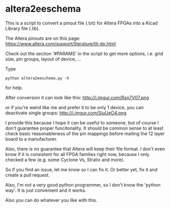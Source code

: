 # altera2eeschema

This is a script to convert a pinout file (.txt) for Altera FPGAs into a Kicad Library file (.lib).

The Altera pinouts are on this page: https://www.altera.com/support/literature/lit-dp.html

Check out the section '#PARAMS' in the script to get more options, i.e. grid size, pin groups, layout of device, ...

Type
```
python altera2eeschema.py -h
```
for help.

After conversion it can look like this:
http://i.imgur.com/Rsn7V07.png

or if you're weird like me and prefer it to be only 1 device, you can deactivate single groups:
http://i.imgur.com/SiuUeO4.png


I provide this because I hope it can be useful to someone, but of course I don't guarantee proper funcitonality. It should be common sense to at least check basic reasonableness of the pin mappings before mailing the 12 layer board to a manufacturer.

Also, there is no guarantee that Altera will keep their file format. I don't even know if it is consistent for all FPGA families right now, because I only checked a few (e.g. some Cyclone Vs, Stratix and more).

So if you find an issue, let me know so I can fix it. Or better yet, fix it and create a pull request.

Also, I'm not a very good python programmer, so I don't know the 'python way'. It is just convenient and it works.

Also you can do whatever you like with this.
